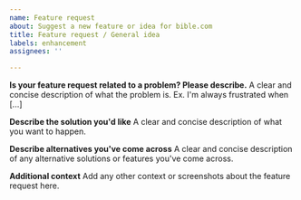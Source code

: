 ```yaml
---
name: Feature request
about: Suggest a new feature or idea for bible.com
title: Feature request / General idea
labels: enhancement
assignees: ''

---
```


**Is your feature request related to a problem? Please describe.**
A clear and concise description of what the problem is. Ex. I'm always frustrated when [...]

**Describe the solution you'd like**
A clear and concise description of what you want to happen.

**Describe alternatives you've come across**
A clear and concise description of any alternative solutions or features you've come across.

**Additional context**
Add any other context or screenshots about the feature request here.
